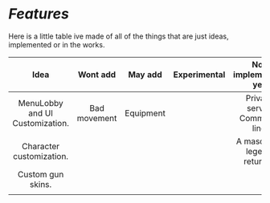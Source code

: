 # *Features*

Here is a little table ive made of all of the things that are just ideas, implemented or in the works.

| Idea                            | Wont add     | May add   | Experimental | Not implemented yet         | WIP            | Implemented    |
| :--:                            | :------:     | :-----:   | :----------: | :------------------------:  | :-:            | :---------:    |
| MenuLobby and UI Customization. | Bad movement | Equipment |              | Private server Command line | UI             | Match System   |
| Character customization.        |              |           |              | A mascot (a legend returns) | Client Camera  | Spawning       |
| Custom gun skins.               |              |           |              |                             | Springs        | Team Balancing |
|                                 |              |           |              |                             |                |                |
